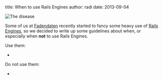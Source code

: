 title: When to use Rails Engines
author: radi
date: 2013-09-04

![The disease](http://www.clker.com/cliparts/2/d/7/9/11971183911319983970ryanlerch_Steam_Train_Engine.svg.hi.png "The disease")

Some of us at [Fadendaten][0] recently started to fancy some heavy use of
[Rails Engines][1], so we decided to write up some guidelines about when, or
especially when __not__ to use Rails Engines.

Use them:

* 


Do not use them:

* 


[0]: http://www.fadendaten.ch
[1]: http://edgeguides.rubyonrails.org/engines.html



